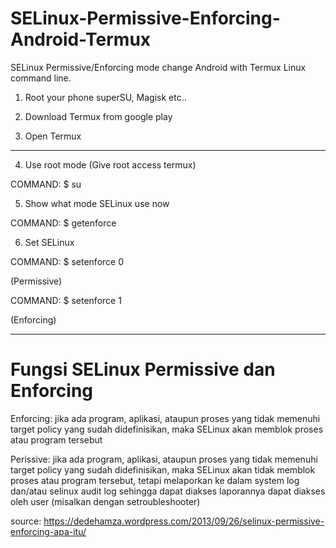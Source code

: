 # SELinux-Permissive-Enforcing-Android-Termux
SELinux Permissive/Enforcing mode change Android with Termux Linux command line.

1. Root your phone superSU, Magisk etc..

2. Download Termux from google play

3. Open Termux
_____________________________________
4. Use root mode (Give root access termux)
  
 COMMAND: $ su   

5. Show what mode SELinux use now

COMMAND: $ getenforce

6. Set SELinux 
 
 COMMAND: $ setenforce 0

(Permissive)

COMMAND: $ setenforce 1

(Enforcing)
____________________________________

# Fungsi SELinux Permissive dan Enforcing

Enforcing: jika ada program, aplikasi, ataupun proses yang tidak memenuhi target policy yang sudah didefinisikan, maka SELinux akan memblok proses atau program tersebut

Perissive: jika ada program, aplikasi, ataupun proses yang tidak memenuhi target policy yang sudah didefinisikan, maka SELinux akan tidak memblok proses atau program tersebut, tetapi melaporkan ke dalam system log dan/atau selinux audit log sehingga dapat diakses laporannya dapat diakses oleh user (misalkan dengan setroubleshooter)

source: https://dedehamza.wordpress.com/2013/09/26/selinux-permissive-enforcing-apa-itu/
